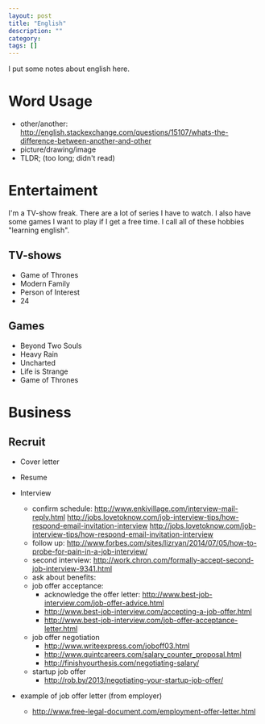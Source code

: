 ```yaml
---
layout: post
title: "English"
description: ""
category: 
tags: []
---
```


I put some notes about english here.

# Word Usage

- other/another: <http://english.stackexchange.com/questions/15107/whats-the-difference-between-another-and-other> 
- picture/drawing/image
- TLDR; (too long; didn't read)

# Entertaiment

I'm a TV-show freak. There are a lot of series I have to watch.
I also have some games I want to play if I get a free time.
I call all of these hobbies "learning english".

## TV-shows

- Game of Thrones
- Modern Family
- Person of Interest
- 24

## Games

- Beyond Two Souls
- Heavy Rain
- Uncharted
- Life is Strange
- Game of Thrones

# Business

## Recruit

- Cover letter
- Resume
- Interview
  - confirm schedule:
	<http://www.enkivillage.com/interview-mail-reply.html>
	<http://jobs.lovetoknow.com/job-interview-tips/how-respond-email-invitation-interview>
	<http://jobs.lovetoknow.com/job-interview-tips/how-respond-email-invitation-interview>
  - follow up: <http://www.forbes.com/sites/lizryan/2014/07/05/how-to-probe-for-pain-in-a-job-interview/>
  - second interview: <http://work.chron.com/formally-accept-second-job-interview-9341.html>
  - ask about benefits:
  - job offer acceptance:
	- acknowledge the offer letter: <http://www.best-job-interview.com/job-offer-advice.html>
	- <http://www.best-job-interview.com/accepting-a-job-offer.html>
	- <http://www.best-job-interview.com/job-offer-acceptance-letter.html>
  - job offer negotiation
	- <http://www.writeexpress.com/joboff03.html>
	- <http://www.quintcareers.com/salary_counter_proposal.html>
	- <http://finishyourthesis.com/negotiating-salary/>
  - startup job offer
	- <http://rob.by/2013/negotiating-your-startup-job-offer/>

- example of job offer letter (from employer)
  - <http://www.free-legal-document.com/employment-offer-letter.html>
